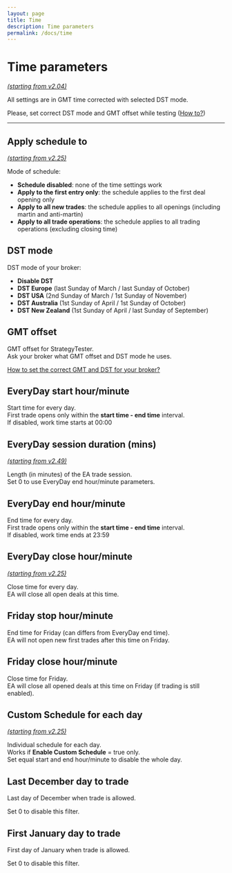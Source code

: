 ```yaml
---
layout: page
title: Time
description: Time parameters
permalink: /docs/time
---
```


# Time parameters

[*(starting from v2.04)*](/docs/versions-history#20200416-204)

All settings are in GMT time corrected with selected DST mode.

Please, set correct DST mode and GMT offset while testing ([How to?](https://communitypowerea.userecho.com/en/communities/7/topics/273-how-to-set-the-correct-gmt-and-dst-for-your-broker))


<hr>

## Apply schedule to

[*(starting from v2.25)*](/docs/versions-history#20210115-225)

Mode of schedule:
* **Schedule disabled**: none of the time settings work
* **Apply to the first entry only**: the schedule applies to the first deal opening only
* **Apply to all new trades**: the schedule applies to all openings (including martin and anti-martin)
* **Apply to all trade operations**: the schedule applies to all trading operations (excluding closing time)


## DST mode

DST mode of your broker:
* **Disable DST**
* **DST Europe** (last Sunday of March / last Sunday of October)
* **DST USA** (2nd Sunday of March / 1st Sunday of November)
* **DST Australia** (1st Sunday of April / 1st Sunday of October)
* **DST New Zealand** (1st Sunday of April / last Sunday of September)


## GMT offset

GMT offset for StrategyTester.<br/>
Ask your broker what GMT offset and DST mode he uses.

[How to set the correct GMT and DST for your broker?](https://communitypowerea.userecho.com/en/communities/7/topics/273-how-to-set-the-correct-gmt-and-dst-for-your-broker)


## EveryDay start hour/minute

Start time for every day.<br/>
First trade opens only within the **start time  -  end time** interval.<br/>
If disabled, work time starts at 00:00


## EveryDay session duration (mins)

[*(starting from v2.49)*](/docs/versions-history#20221007-249)

Length (in minutes) of the EA trade session.<br/>
Set 0 to use EveryDay end hour/minute parameters.


## EveryDay end hour/minute

End time for every day.<br/>
First trade opens only within the **start time  -  end time** interval.<br/>
If disabled, work time ends at 23:59


## EveryDay close hour/minute

[*(starting from v2.25)*](/docs/versions-history#20210115-225)

Close time for every day.<br/>
EA will close all open deals at this time.


## Friday stop hour/minute

End time for Friday (can differs from EveryDay end time).<br/>
EA will not open new first trades after this time on Friday.


## Friday close hour/minute

Close time for Friday.<br/>
EA will close all opened deals at this time on Friday (if trading is still enabled).


## Custom Schedule for each day

[*(starting from v2.25)*](/docs/versions-history#20210115-225)

Individual schedule for each day.<br/>
Works if **Enable Custom Schedule** = true only.<br/>
Set equal start and end hour/minute to disable the whole day.


## Last December day to trade

Last day of December when trade is allowed.

Set 0 to disable this filter.


## First January day to trade

First day of January when trade is allowed.

Set 0 to disable this filter.





